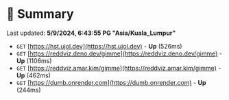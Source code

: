 # 📖 Summary
Last updated: **5/9/2024, 6:43:55 PG "Asia/Kuala_Lumpur"**

- `GET` [https://hst.ujol.dev](https://hst.ujol.dev) - **Up** (526ms)
- `GET` [https://reddviz.deno.dev/gimme](https://reddviz.deno.dev/gimme) - **Up** (1106ms)
- `GET` [https://reddviz.amar.kim/gimme](https://reddviz.amar.kim/gimme) - **Up** (462ms)
- `GET` [https://dumb.onrender.com](https://dumb.onrender.com) - **Up** (244ms)
